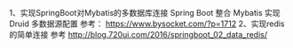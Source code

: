 1、实现SpringBoot对Mybatis的多数据库连接
Spring Boot 整合 Mybatis 实现 Druid 多数据源配置
参考：
https://www.bysocket.com/?p=1712
2、实现redis的简单连接
参考
http://blog.720ui.com/2016/springboot_02_data_redis/